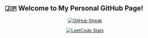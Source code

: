 

## **🇯🇵 Welcome to My Personal GitHub Page!**




<div align="center">

  [![GitHub Streak](https://github-readme-streak-stats.herokuapp.com/?user=BnbN62&background=000000&border=00AAFF&stroke=00AAFF&ring=00AAFF&fire=00AAFF&currStreakNum=FFFFFF&sideNums=FFFFFF&currStreakLabel=FFFFFF&sideLabels=FFFFFF&dates=FFFFFF)](https://git.io/streak-stats)



[![LeetCode Stats](https://leetcode.card.workers.dev/?username=BnbN62&theme=dark&bg=000000&border=00AAFF&stroke=00AAFF&ring=00AAFF&fire=00AAFF)](https://leetcode.com/BnbN62/)

</div>
